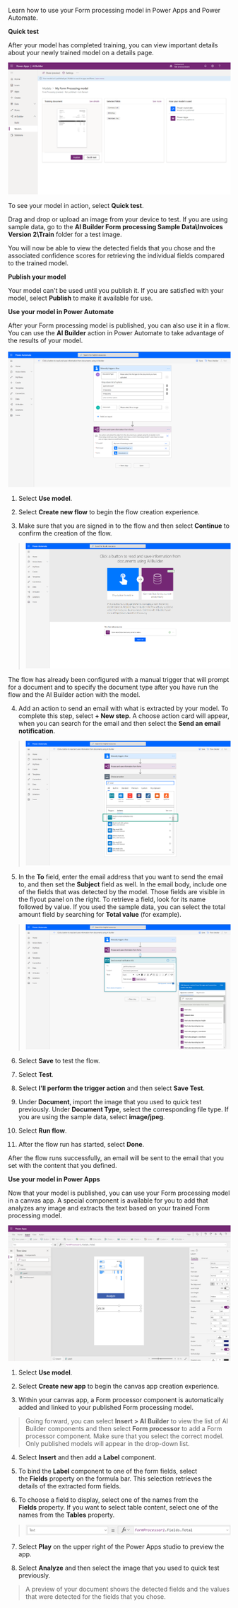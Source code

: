 Learn how to use your Form processing model in Power Apps and Power Automate.

**Quick test**

After your model has completed training, you can view important details about your newly trained model on a details page.

![Trained model details page](../media/image4.png)

To see your model in action, select **Quick test**.

Drag and drop or upload an image from your device to test. If you are using sample data, go to the **AI Builder Form processing Sample Data\\Invoices Version 2\\Train** folder for a test image.

You will now be able to view the detected fields that you chose and the associated confidence scores for retrieving the individual fields compared to the trained model.

**Publish your model**

Your model can\'t be used until you publish it. If you are satisfied with your model, select **Publish** to make it available for use.

**Use your model in Power Automate**

After your Form processing model is published, you can also use it in a flow. You can use the **AI Builder** action in Power Automate to take advantage of the results of your model.\
\
![screenshot](../media/image5.png)

1.  Select **Use model**.

2.  Select **Create new flow** to begin the flow creation experience.

3.  Make sure that you are signed in to the flow and then select **Continue** to confirm the creation of the flow.

> ![screenshot](../media/image6.png)

The flow has already been configured with a manual trigger that will prompt for a document and to specify the document type after you have run the flow and the AI Builder action with the model.

4.  Add an action to send an email with what is extracted by your model. To complete this step, select **+ New step**. A choose action card will appear, when you can search for the email and then select the **Send an email notification**.

> ![screenshot](../media/image7.png)

5.  In the **To** field, enter the email address that you want to send the email to, and then set the **Subject** field as well. In the email body, include one of the fields that was detected by the model. Those fields are visible in the flyout panel on the right. To retrieve a field, look for its name followed by value. If you used the sample data, you can select the total amount field by searching for **Total value** (for example).

> ![screenshot](../media/image8.png)

6.  Select **Save** to test the flow.

7.  Select **Test**.

8.  Select **I\'ll perform the trigger action** and then select **Save Test**.

9.  Under **Document**, import the image that you used to quick test previously. Under **Document Type**, select the corresponding file type. If you are using the sample data, select **image/jpeg**.

10. Select **Run flow**.

11. After the flow run has started, select **Done**.

After the flow runs successfully, an email will be sent to the email that you set with the content that you defined.

**Use your model in Power Apps**

Now that your model is published, you can use your Form processing model in a canvas app. A special component is available for you to add that analyzes any image and extracts the text based on your trained Form processing model.

![screenshot](../media/image9.png)

1.  Select **Use model**.

2.  Select **Create new app** to begin the canvas app creation experience.

3.  Within your canvas app, a Form processor component is automatically added and linked to your published Form processing model.

> Going forward, you can select **Insert \> AI Builder** to view the list of AI Builder components and then select **Form processor** to add a Form processor component. Make sure that you select the correct model. Only published models will appear in the drop-down list.

4.  Select **Insert** and then add a **Label** component.

5.  To bind the **Label** component to one of the form fields, select the **Fields** property on the formula bar. This selection retrieves the details of the extracted form fields.

6.  To choose a field to display, select one of the names from the **Fields** property. If you want to select table content, select one of the names from the **Tables** property.

> ![screenshot](../media/image10.png)

7.  Select **Play** on the upper right of the Power Apps studio to preview the app.

8.  Select **Analyze** and then select the image that you used to quick test previously.

> A preview of your document shows the detected fields and the values that were detected for the fields that you chose.
